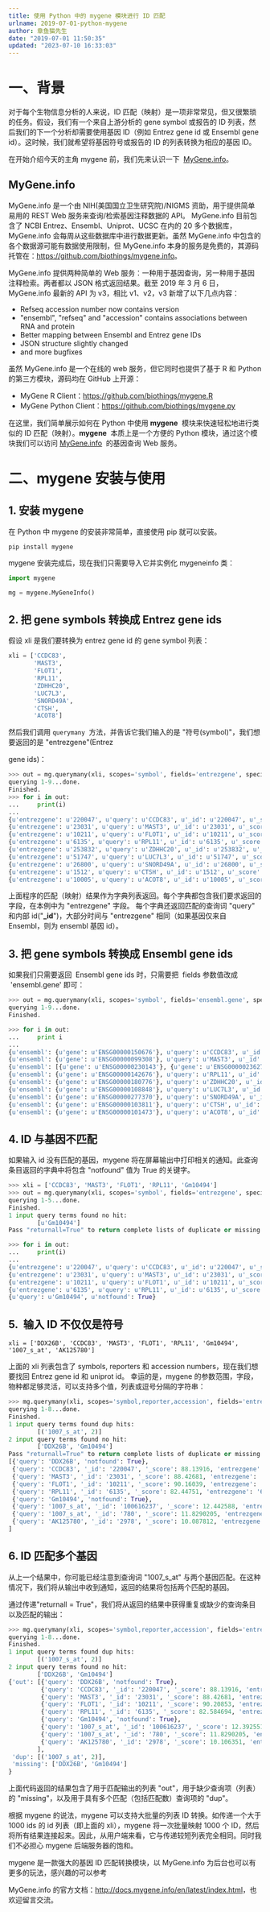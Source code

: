 ```yaml
---
title: 使用 Python 中的 mygene 模块进行 ID 匹配
urlname: 2019-07-01-python-mygene
author: 章鱼猫先生
date: "2019-07-01 11:50:35"
updated: "2023-07-10 16:33:03"
---
```


# 一、背景

对于每个生物信息分析的人来说，ID 匹配（映射）是一项非常常见，但又很繁琐的任务。假设，我们有一个来自上游分析的 gene symbol 或报告的 ID 列表，然后我们的下一个分析却需要使用基因 ID（例如 Entrez gene id 或 Ensembl gene id）。这时候，我们就希望将基因符号或报告的 ID 的列表转换为相应的基因 ID。

在开始介绍今天的主角 mygene 前，我们先来认识一下  [MyGene.info](https://www.yuque.com/shenweiyan/bioit/qr6blq/MyGene.info)。

## MyGene.info

MyGene.info 是一个由 NIH(美国国立卫生研究院)/NIGMS 资助，用于提供简单易用的 REST Web 服务来查询/检索基因注释数据的 API。 MyGene.info 目前包含了 NCBI Entrez、Ensembl、Uniprot、UCSC 在内的 20 多个数据库，MyGene.info 会每周从这些数据库中进行数据更新。虽然 MyGene.info 中包含的各个数据源可能有数据使用限制，但 MyGene.info 本身的服务是免费的，其源码托管在：<https://github.com/biothings/mygene.info>。

MyGene.info 提供两种简单的 Web 服务：一种用于基因查询，另一种用于基因注释检索。两者都以 JSON 格式返回结果。截至 2019 年 3 月 6 日，MyGene.info 最新的 API 为 v3，相比 v1、v2，v3 新增了以下几点内容：

- Refseq accession number now contains version
- "ensembl", "refseq" and "accession" contains associations between RNA and protein
- Better mapping between Ensembl and Entrez gene IDs
- JSON structure slightly changed
- and more bugfixes

虽然 MyGene.info 是一个在线的 web 服务，但它同时也提供了基于 R 和 Python 的第三方模块，源码均在 GitHub 上开源：

- MyGene R Client：<https://github.com/biothings/mygene.R>
- MyGene Python Client：<https://github.com/biothings/mygene.py>

在这里，我们简单展示如何在 Python 中使用 **mygene**  模块来快速轻松地进行类似的 ID 匹配（映射）。**mygene**  本质上是一个方便的 Python 模块，通过这个模块我们可以访问 [MyGene.info](MyGene.info)  的基因查询 Web 服务。

# 二、mygene 安装与使用

## 1. 安装 mygene

在 Python 中 mygene 的安装非常简单，直接使用 pip 就可以安装。

```shell
pip install mygene
```

mygene 安装完成后，现在我们只需要导入它并实例化 mygeneinfo 类：

```python
import mygene

mg = mygene.MyGeneInfo()
```

## 2. 把 gene symbols 转换成 Entrez gene ids

假设 xli 是我们要转换为 entrez gene id 的 gene symbol 列表：

```python
xli = ['CCDC83',
       'MAST3',
       'FLOT1',
       'RPL11',
       'ZDHHC20',
       'LUC7L3',
       'SNORD49A',
       'CTSH',
       'ACOT8']
```

然后我们调用 `querymany`  方法，并告诉它我们输入的是 "符号(symbol)"，我们想要返回的是 "entrezgene"(Entrez

gene ids)：

```python
>>> out = mg.querymany(xli, scopes='symbol', fields='entrezgene', species='human')
querying 1-9...done.
Finished.
>>> for i in out:
...     print(i)
...
{u'entrezgene': u'220047', u'query': u'CCDC83', u'_id': u'220047', u'_score': 87.6894}
{u'entrezgene': u'23031', u'query': u'MAST3', u'_id': u'23031', u'_score': 88.66032}
{u'entrezgene': u'10211', u'query': u'FLOT1', u'_id': u'10211', u'_score': 89.97141}
{u'entrezgene': u'6135', u'query': u'RPL11', u'_id': u'6135', u'_score': 82.54278}
{u'entrezgene': u'253832', u'query': u'ZDHHC20', u'_id': u'253832', u'_score': 87.46338}
{u'entrezgene': u'51747', u'query': u'LUC7L3', u'_id': u'51747', u'_score': 86.709984}
{u'entrezgene': u'26800', u'query': u'SNORD49A', u'_id': u'26800', u'_score': 107.5259}
{u'entrezgene': u'1512', u'query': u'CTSH', u'_id': u'1512', u'_score': 85.86504}
{u'entrezgene': u'10005', u'query': u'ACOT8', u'_id': u'10005', u'_score': 84.415535}
```

上面程序的匹配（映射）结果作为字典列表返回。每个字典都包含我们要求返回的字段，在本例中为 "entrezgene" 字段。 每个字典还返回匹配的查询词 "query" 和内部 id("**\_id**")，大部分时间与 "entrezgene" 相同（如果基因仅来自 Ensembl，则为 ensembl 基因 id）。

## 3. 把 gene symbols 转换成 Ensembl gene ids

如果我们只需要返回  Ensembl gene ids 时，只需要把  fields 参数值改成  'ensembl.gene' 即可：

```python
>>> out = mg.querymany(xli, scopes='symbol', fields='ensembl.gene', species='human')
querying 1-9...done.
Finished.

>>> for i in out:
...     print i
...
{u'ensembl': {u'gene': u'ENSG00000150676'}, u'query': u'CCDC83', u'_id': u'220047', u'_score': 87.86632}
{u'ensembl': {u'gene': u'ENSG00000099308'}, u'query': u'MAST3', u'_id': u'23031', u'_score': 88.42681}
{u'ensembl': [{u'gene': u'ENSG00000230143'}, {u'gene': u'ENSG00000236271'}, {u'gene': u'ENSG00000137312'}, {u'gene': u'ENSG00000206379'}, {u'gene': u'ENSG00000232280'}, {u'gene': u'ENSG00000206480'}, {u'gene': u'ENSG00000224740'}, {u'gene': u'ENSG00000223654'}], u'query': u'FLOT1', u'_id': u'10211', u'_score': 90.23538}
{u'ensembl': {u'gene': u'ENSG00000142676'}, u'query': u'RPL11', u'_id': u'6135', u'_score': 82.40764}
{u'ensembl': {u'gene': u'ENSG00000180776'}, u'query': u'ZDHHC20', u'_id': u'253832', u'_score': 87.6894}
{u'ensembl': {u'gene': u'ENSG00000108848'}, u'query': u'LUC7L3', u'_id': u'51747', u'_score': 86.635506}
{u'ensembl': {u'gene': u'ENSG00000277370'}, u'query': u'SNORD49A', u'_id': u'26800', u'_score': 107.55141}
{u'ensembl': {u'gene': u'ENSG00000103811'}, u'query': u'CTSH', u'_id': u'1512', u'_score': 85.88113}
{u'ensembl': {u'gene': u'ENSG00000101473'}, u'query': u'ACOT8', u'_id': u'10005', u'_score': 83.99602}
```

## 4. ID 与基因不匹配

如果输入 id 没有匹配的基因，mygene 将在屏幕输出中打印相关的通知。此查询条目返回的字典中将包含 "notfound" 值为 True 的关键字。

```python
>>> xli = ['CCDC83', 'MAST3', 'FLOT1', 'RPL11', 'Gm10494']
>>> out = mg.querymany(xli, scopes='symbol', fields='entrezgene', species='human')
querying 1-5...done.
Finished.
1 input query terms found no hit:
        [u'Gm10494']
Pass "returnall=True" to return complete lists of duplicate or missing query terms.

>>> for i in out:
...     print(i)
...
{u'entrezgene': u'220047', u'query': u'CCDC83', u'_id': u'220047', u'_score': 87.6894}
{u'entrezgene': u'23031', u'query': u'MAST3', u'_id': u'23031', u'_score': 88.89522}
{u'entrezgene': u'10211', u'query': u'FLOT1', u'_id': u'10211', u'_score': 89.862946}
{u'entrezgene': u'6135', u'query': u'RPL11', u'_id': u'6135', u'_score': 82.584694}
{u'query': u'Gm10494', u'notfound': True}
```

## 5.  输入 ID 不仅仅是符号

    xli = ['DDX26B', 'CCDC83', 'MAST3', 'FLOT1', 'RPL11', 'Gm10494', '1007_s_at', 'AK125780']

上面的 xli 列表包含了 symbols, reporters 和 accession numbers，现在我们想要找回 Entrez gene id 和 uniprot id。 幸运的是，mygene 的参数范围，字段，物种都足够灵活，可以支持多个值，列表或逗号分隔的字符串：

```python
>>> mg.querymany(xli, scopes='symbol,reporter,accession', fields='entrezgene,uniprot', species='human')
querying 1-8...done.
Finished.
1 input query terms found dup hits:
        [('1007_s_at', 2)]
2 input query terms found no hit:
        ['DDX26B', 'Gm10494']
Pass "returnall=True" to return complete lists of duplicate or missing query terms.
[{'query': 'DDX26B', 'notfound': True},
 {'query': 'CCDC83', '_id': '220047', '_score': 88.13916, 'entrezgene': '220047', 'uniprot': {'Swiss-Prot': 'Q8IWF9', 'TrEMBL': 'H0YDV3'}},
 {'query': 'MAST3', '_id': '23031', '_score': 88.42681, 'entrezgene': '23031', 'uniprot': {'Swiss-Prot': 'O60307', 'TrEMBL': 'V9GYV0'}},
 {'query': 'FLOT1', '_id': '10211', '_score': 90.16039, 'entrezgene': '10211', 'uniprot': {'Swiss-Prot': 'O75955', 'TrEMBL': ['A2AB09', 'Q5ST80', 'A2ABJ5', 'A2AB10', 'A2AB12', 'A2AB13', 'A2AB11']}},
 {'query': 'RPL11', '_id': '6135', '_score': 82.44751, 'entrezgene': '6135', 'uniprot': {'Swiss-Prot': 'P62913', 'TrEMBL': ['Q5VVC8', 'Q5VVD0', 'A0A2R8Y447']}},
 {'query': 'Gm10494', 'notfound': True},
 {'query': '1007_s_at', '_id': '100616237', '_score': 12.442588, 'entrezgene': '100616237'},
 {'query': '1007_s_at', '_id': '780', '_score': 11.8290205, 'entrezgene': '780', 'uniprot': {'Swiss-Prot': 'Q08345', 'TrEMBL': ['A0A0A0MSX3', 'A0A024RCL1', 'A0A024RCQ1', 'A0A024RCJ0', 'Q96T61', 'Q96T62', 'A2ABM8', 'A2ABL2', 'A2ABL0', 'E7ERN0', 'A0A0G2JIA2', 'D6RB35', 'A0A0G2JI85', 'D6RAJ3', 'A0A0G2JHK4', 'A0A0G2JJA0', 'H0YAH6', 'A0A140T972', 'E7EUD5', 'E7EXB0', 'E7EPN2', 'E7ETI3', 'E7EVT1', 'E7EVW6', 'A0A0G2JNZ7', 'H0Y717', 'E7ESR9', 'D6R9C4', 'E7EQ23', 'E7EUP7', 'E7EQ30', 'E7EPH4', 'H0Y9F4', 'E7EN94', 'D6RBU7', 'D6RGW5', 'D6RB82', 'E7ETX3', 'E7EX99', 'E7ERI6', 'E7ES06', 'E7ENJ2']}},
 {'query': 'AK125780', '_id': '2978', '_score': 10.087812, 'entrezgene': '2978', 'uniprot': {'Swiss-Prot': 'P43080', 'TrEMBL': ['A6PVH5', 'B2R9P6', 'A0A0A0MTF5']}}
]
```

## 6. ID 匹配多个基因

从上一个结果中，你可能已经注意到查询词 "1007_s_at" 与两个基因匹配。在这种情况下，我们将从输出中收到通知，返回的结果将包括两个匹配的基因。

通过传递"returnall = True"，我们将从返回的结果中获得重复或缺少的查询条目以及匹配的输出：

```python
>>> mg.querymany(xli, scopes='symbol,reporter,accession', fields='entrezgene,uniprot', species='human', returnall=True)
querying 1-8...done.
Finished.
1 input query terms found dup hits:
        [('1007_s_at', 2)]
2 input query terms found no hit:
        ['DDX26B', 'Gm10494']
{'out': [{'query': 'DDX26B', 'notfound': True},
         {'query': 'CCDC83', '_id': '220047', '_score': 88.13916, 'entrezgene': '220047', 'uniprot': {'Swiss-Prot': 'Q8IWF9', 'TrEMBL': 'H0YDV3'}},
         {'query': 'MAST3', '_id': '23031', '_score': 88.42681, 'entrezgene': '23031', 'uniprot': {'Swiss-Prot': 'O60307', 'TrEMBL': 'V9GYV0'}},
         {'query': 'FLOT1', '_id': '10211', '_score': 90.20853, 'entrezgene': '10211', 'uniprot': {'Swiss-Prot': 'O75955', 'TrEMBL': ['A2AB09', 'Q5ST80', 'A2ABJ5', 'A2AB10', 'A2AB12', 'A2AB13', 'A2AB11']}},
         {'query': 'RPL11', '_id': '6135', '_score': 82.584694, 'entrezgene': '6135', 'uniprot': {'Swiss-Prot': 'P62913', 'TrEMBL': ['Q5VVC8', 'Q5VVD0', 'A0A2R8Y447']}},
         {'query': 'Gm10494', 'notfound': True},
         {'query': '1007_s_at', '_id': '100616237', '_score': 12.392551, 'entrezgene': '100616237'},
         {'query': '1007_s_at', '_id': '780', '_score': 11.8290205, 'entrezgene': '780', 'uniprot': {'Swiss-Prot': 'Q08345', 'TrEMBL': ['A0A0A0MSX3', 'A0A024RCL1', 'A0A024RCQ1', 'A0A024RCJ0', 'Q96T61', 'Q96T62', 'A2ABM8', 'A2ABL2', 'A2ABL0', 'E7ERN0', 'A0A0G2JIA2', 'D6RB35', 'A0A0G2JI85', 'D6RAJ3', 'A0A0G2JHK4', 'A0A0G2JJA0', 'H0YAH6', 'A0A140T972', 'E7EUD5', 'E7EXB0', 'E7EPN2', 'E7ETI3', 'E7EVT1', 'E7EVW6', 'A0A0G2JNZ7', 'H0Y717', 'E7ESR9', 'D6R9C4', 'E7EQ23', 'E7EUP7', 'E7EQ30', 'E7EPH4', 'H0Y9F4', 'E7EN94', 'D6RBU7', 'D6RGW5', 'D6RB82', 'E7ETX3', 'E7EX99', 'E7ERI6', 'E7ES06', 'E7ENJ2']}},
         {'query': 'AK125780', '_id': '2978', '_score': 10.106351, 'entrezgene': '2978', 'uniprot': {'Swiss-Prot': 'P43080', 'TrEMBL': ['A6PVH5', 'B2R9P6', 'A0A0A0MTF5']}}
        ],
 'dup': [('1007_s_at', 2)],
 'missing': ['DDX26B', 'Gm10494']
}
```

上面代码返回的结果包含了用于匹配输出的列表 "out"，用于缺少查询项（列表）的 "missing"，以及用于具有多个匹配（包括匹配数）查询项的 "dup"。

根据 mygene 的说法，mygene 可以支持大批量的列表 ID 转换。如传递一个大于 1000 ids 的 id 列表（即上面的 xli），mygene 将一次批量映射 1000 个 ID，然后将所有结果连接起来。因此，从用户端来看，它与传递较短列表完全相同。同时我们不必担心 mygene 后端服务器的饱和。

mygene 是一款强大的基因 ID 匹配转换模块，以 MyGene.info 为后台也可以有更多的玩法，感兴趣的可以参考

MyGene.info 的官方文档：<http://docs.mygene.info/en/latest/index.html>，也欢迎留言交流。
